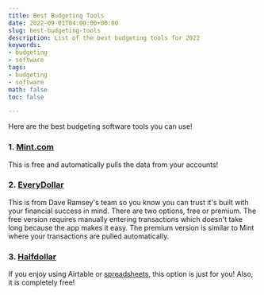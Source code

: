 ```yaml
---
title: Best Budgeting Tools
date: 2022-09-01T04:00:00+00:00
slug: best-budgeting-tools
description: List of the best budgeting tools for 2022
keywords:
- budgeting
- software
tags:
- budgeting
- software
math: false
toc: false

---
```

Here are the best budgeting software tools you can use!

### 1. [Mint.com](https://mint.intuit.com/)

This is free and automatically pulls the data from your accounts!

### 2. [EveryDollar](https://www.ramseysolutions.com/ramseyplus/everydollar)

This is from Dave Ramsey's team so you know you can trust it's built with your financial success in mind. There are two options, free or premium. The free version requires manually entering transactions which doesn't take long because the app makes it easy. The premium version is similar to Mint where your transactions are pulled automatically.

### 3. [Halfdollar](https://halfdollar.org/)

If you enjoy using Airtable or [spreadsheets](https://docs.google.com/spreadsheets/d/17wqCL8NLsgysQybjEajpqzm1nXz6jCqm2PlxCJWsvjY/copy), this option is just for you! Also, it is completely free!
